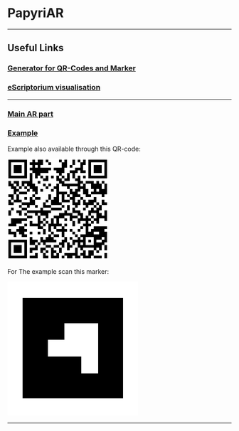 # PapyriAR
---

## Useful Links

### [Generator for QR-Codes and Marker](https://thorsten-trinkaus.github.io/PapyriAR/QR-Generator-3)

### [eScriptorium visualisation](https://thorsten-trinkaus.github.io/PapyriAR/eScript)

---

### [Main AR part](https://thorsten-trinkaus.github.io/PapyriAR/AR)

### [Example](https://thorsten-trinkaus.github.io/PapyriAR/AR/99700)

Example also available through this QR-code:

![QR](./images/qr.png)

For The example scan this marker:

![Marker](./images/marker.png)

---
